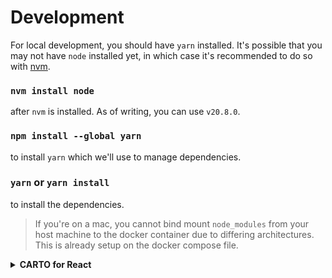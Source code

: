 # Development

For local development, you should have `yarn` installed. It's possible that you may not have `node` installed yet, in which case it's recommended to do so with [nvm](https://github.com/nvm-sh/nvm).

### `nvm install node`
after `nvm` is installed. As of writing, you can use `v20.8.0`.

### `npm install --global yarn`
to install `yarn` which we'll use to manage dependencies.

### `yarn` or `yarn install`
to install the dependencies.

> If you're on a mac, you cannot bind mount `node_modules` from your host machine to the docker container due to differing architectures. This is already setup on the docker compose file.

<details>
<summary><strong>CARTO for React</strong></summary>

Welcome to CARTO for React! The best way to develop Location Intelligence Apps using CARTO Cloud Native platform + deck.gl. It will provide you a well designed structure following the best practices for modern frontend development and an integrated toolchain for testing, building and deploying your application.

To get further information about CARTO for React visit our [documentation](https://docs.carto.com/react).

This application has been kickstarted using the CARTO for React basic TypeScript template for CARTO 3.

## Available Scripts

In the project directory, you will find some scripts ready to run. Here you have the command using the Yarn package manager, which we recommend, but you can also run them with npm:

### `yarn start`

Runs the app in the development mode.

Open [http://localhost:5173/](http://localhost:5173/) to view it in the browser.

The page will reload if you make edits.

You will also see any lint errors in the console.

### `yarn build`

Builds the app for production to the `build` folder.

It correctly bundles React in production mode and optimizes the build for the best performance.

The build is minified and the filenames include the hashes.

Your app is ready to be deployed!

See the section about [deployment](https://create-react-app.dev/docs/deployment) for more information.

### `yarn eject`

**Note: this is a one-way operation. Once you `eject`, you can’t go back!**

If you aren’t satisfied with the build tool and configuration choices, you can `eject` at any time. This command will remove the single build dependency from your project.

Instead, it will copy all the configuration files and the transitive dependencies (Webpack, Babel, ESLint, etc) right into your project so you have full control over them. All of the commands except `eject` will still work, but they will point to the copied scripts so you can tweak them. At this point you’re on your own.

You don’t have to ever use `eject`. The curated feature set is suitable for small and middle deployments, and you shouldn’t feel obligated to use this feature. However we understand that this tool wouldn’t be useful if you couldn’t customize it when you are ready for it.

## Learn More

You can learn more in the [Vite documentation](https://vitejs.dev/guide/#getting-started).

To learn React, check out the [React documentation](https://reactjs.org/).
</details>